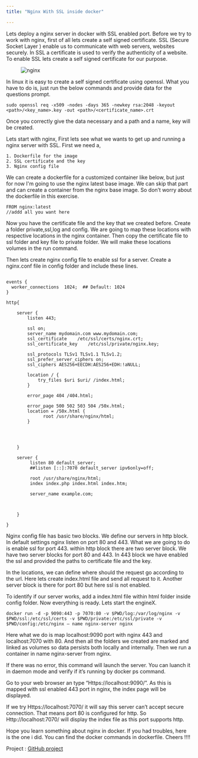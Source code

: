 ```yaml
---
title: "Nginx With SSL inside docker"

---
```


Lets deploy a nginx server in docker with SSL enabled port. Before we try to work with nginx, first of all lets create a self signed certificate. SSL (Secure Socket Layer ) enable us to communicate with web servers, websites securely. In SSL a certificate is used to verify the authenticity of a website. To enable SSL lets create a self signed certificate for our purpose.

<figure>
  <img src="{{ base_path }}/images/post6-1.jpeg" alt="nginx">
</figure>

In linux it is easy to create a self signed certificate using openssl. What you have to do is, just run the below commands and provide data for the questions prompt.

``sudo openssl req -x509 -nodes -days 365 -newkey rsa:2048 -keyout <path>/<key_name>.key -out <path>/<certificate_name>.crt``

Once you correctly give the data necessary and a path and a name, key will be created.

Lets start with nginx, First lets see what we wants to get up and running a nginx server with SSL. First we need a,

    1. Dockerfile for the image
    2. SSL certificate and the key
    3. Nginx config file

We can create a dockerfile for a customized container like below, but just for now I'm going to use the nginx latest base image. We can skip that part and can create a container from the nginx base image. So don’t worry about the dockerfile in this exercise.

```
FROM nginx:latest
//addd all you want here
```

Now you have the certificate file and the key that we created before. Create a folder private,ssl,log and config. We are going to map these locations with respective locations in the nginx container. Then copy the certificate file to ssl folder and key file to private folder. We will make these locations volumes in the run command.

Then lets create nginx config file to enable ssl for a server. Create a nginx.conf file in config folder and include these lines.

```

events {
  worker_connections  1024;  ## Default: 1024
}

http{

	server {
	    listen 443;

	    ssl on;
	    server_name mydomain.com www.mydomain.com;
	    ssl_certificate    /etc/ssl/certs/nginx.crt;
	    ssl_certificate_key    /etc/ssl/private/nginx.key;

	    ssl_protocols TLSv1 TLSv1.1 TLSv1.2;
	    ssl_prefer_server_ciphers on;
	    ssl_ciphers AES256+EECDH:AES256+EDH:!aNULL;

		location / {
            try_files $uri $uri/ /index.html;
		}

		error_page 404 /404.html;

		error_page 500 502 503 504 /50x.html;
		location = /50x.html {
		      root /usr/share/nginx/html;
		}


		
	    
	}

	server {
	     listen 80 default_server;
		 ##listen [::]:7070 default_server ipv6only=off;

		 root /usr/share/nginx/html;
		 index index.php index.html index.htm;

		 server_name example.com;

	

	}

}
```

Nginx config file has basic two blocks. We define our servers in http block. In default settings nginx listen on port 80 and 443. What we are going to do is enable ssl for port 443. within http block there are two server block. We have two server blocks for port 80 and 443. In 443 block we have enabled the ssl and provided the paths to certificate file and the key.

In the locations, we can define where should the request go according to the url. Here lets create index.html file and send all request to it. Another server block is there for port 80 but here ssl is not enabled.

To identify if our server works, add a index.html file within html folder inside config folder. Now everything is ready. Lets start the engineX.

```
docker run -d -p 9090:443 -p 7070:80 -v $PWD/log:/var/log/nginx -v $PWD/ssl:/etc/ssl/certs -v $PWD/private:/etc/ssl/private -v $PWD/config:/etc/nginx — name nginx-server nginx
```

Here what we do is map localhost:9090 port with nginx 443 and localhost:7070 with 80. And then all the folders we created are marked and linked as volumes so data persists both locally and internally. Then we run a container in name nginx-server from nginx.

If there was no error, this command will launch the server. You can luanch it in daemon mode and verify if it’s running by docker ps command.

Go to your web browser an type “Https://localhost:9090/”. As this is mapped with ssl enabled 443 port in nginx, the index page will be displayed.

If we try Https://localhost:7070/ it will say this server can’t accept secure connection. That means port 80 is configured for http. So Http://localhost:7070/ will display the index file as this port supports http.

Hope you learn something about nginx in docker. If you had troubles, here is the one i did. You can find the docker commands in dockerfile. Cheers !!!!

Project : [GitHub project](https://github.com/Thulana/docker_nginx)